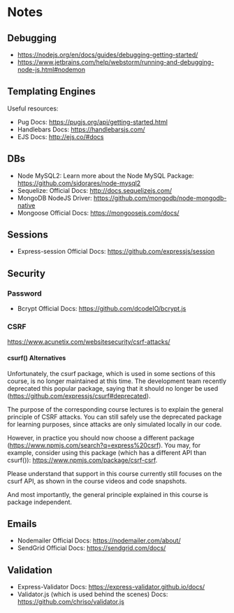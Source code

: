 # Notes

## Debugging

- https://nodejs.org/en/docs/guides/debugging-getting-started/
- https://www.jetbrains.com/help/webstorm/running-and-debugging-node-js.html#nodemon

## Templating Engines

Useful resources:

- Pug Docs: https://pugjs.org/api/getting-started.html
- Handlebars Docs: https://handlebarsjs.com/
- EJS Docs: http://ejs.co/#docs

## DBs

- Node MySQL2: Learn more about the Node MySQL Package: https://github.com/sidorares/node-mysql2
- Sequelize: Official Docs: http://docs.sequelizejs.com/
- MongoDB NodeJS Driver: https://github.com/mongodb/node-mongodb-native
- Mongoose Official Docs: https://mongoosejs.com/docs/

## Sessions

- Express-session Official Docs: https://github.com/expressjs/session

## Security

### Password

- Bcrypt Official Docs: https://github.com/dcodeIO/bcrypt.js

### CSRF

https://www.acunetix.com/websitesecurity/csrf-attacks/

#### csurf() Alternatives

Unfortunately, the csurf package, which is used in some sections of this course, is no longer maintained at this time.
The development team recently deprecated this popular package, saying that it should no longer be
used (https://github.com/expressjs/csurf#deprecated).

The purpose of the corresponding course lectures is to explain the general principle of CSRF attacks. You can still
safely use the deprecated package for learning purposes, since attacks are only simulated locally in our code.

However, in practice you should now choose a different package (https://www.npmjs.com/search?q=express%20csrf). You may,
for example, consider using this package (which has a different API than
csurf()): https://www.npmjs.com/package/csrf-csrf.

Please understand that support in this course currently still focuses on the csurf API, as shown in the course videos
and code snapshots.

And most importantly, the general principle explained in this course is package independent.

## Emails

- Nodemailer Official Docs: https://nodemailer.com/about/
- SendGrid Official Docs: https://sendgrid.com/docs/

## Validation

- Express-Validator Docs: https://express-validator.github.io/docs/
- Validator.js (which is used behind the scenes) Docs: https://github.com/chriso/validator.js
